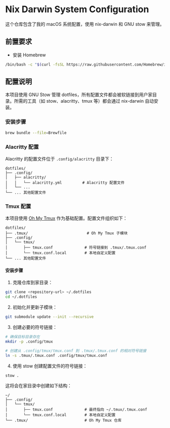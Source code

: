 # Nix Darwin System Configuration

这个仓库包含了我的 macOS 系统配置，使用 nix-darwin 和 GNU stow 来管理。

## 前置要求

- 安装 Homebrew

```bash
/bin/bash -c "$(curl -fsSL https://raw.githubusercontent.com/Homebrew/install/HEAD/install.sh)"
```



## 配置说明

本项目使用 GNU Stow 管理 dotfiles，所有配置文件都会被软链接到用户家目录。所需的工具（如 stow、alacritty、tmux 等）都会通过 nix-darwin 自动安装。

### 安装步骤

```bash
brew bundle --file=Brewfile
```

### Alacritty 配置

Alacritty 的配置文件位于 `.config/alacritty` 目录下：

```
dotfiles/
├── .config/
│   ├── alacritty/
│   │   └── alacritty.yml         # Alacritty 配置文件
│   └── ...
└── ... 其他配置文件
```

### Tmux 配置

本项目使用 [Oh My Tmux](https://github.com/gpakosz/.tmux) 作为基础配置。配置文件组织如下：

```
dotfiles/
├── .tmux/                          # Oh My Tmux 子模块
├── .config/
│   └── tmux/
│       ├── tmux.conf              # 符号链接到 .tmux/.tmux.conf
│       └── tmux.conf.local        # 本地自定义配置
└── ... 其他配置文件
```

#### 安装步骤

1. 克隆仓库到家目录：
```bash
git clone <repository-url> ~/.dotfiles
cd ~/.dotfiles
```

2. 初始化并更新子模块：
```bash
git submodule update --init --recursive
```

3. 创建必要的符号链接：
```bash
# 确保目标目录存在
mkdir -p .config/tmux

# 创建从 .config/tmux/tmux.conf 到 .tmux/.tmux.conf 的相对符号链接
ln -s .tmux/.tmux.conf .config/tmux/tmux.conf
```

4. 使用 stow 创建配置文件的符号链接：
```bash
stow .
```

这将会在家目录中创建如下结构：
```
~/
├── .config/
│   └── tmux/
│       ├── tmux.conf              # 最终指向 ~/.tmux/.tmux.conf
│       └── tmux.conf.local        # 本地自定义配置
└── .tmux/                         # Oh My Tmux 仓库
```
